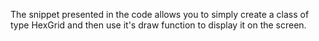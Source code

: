 The snippet presented in the code allows you to simply create a class of type HexGrid and then use it's draw function
to display it on the screen.

